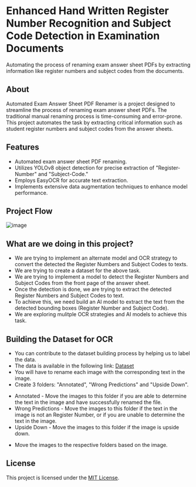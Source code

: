 # Enhanced Hand Written Register Number Recognition and Subject Code Detection in Examination Documents

Automating the process of renaming exam answer sheet PDFs by extracting information like register numbers and subject codes from the documents.


## About

Automated Exam Answer Sheet PDF Renamer is a project designed to streamline the process of renaming exam answer sheet PDFs. The traditional manual renaming process is time-consuming and error-prone. This project automates the task by extracting critical information such as student register numbers and subject codes from the answer sheets.

## Features

- Automated exam answer sheet PDF renaming.
- Utilizes YOLOv8 object detection for precise extraction of "Register-Number" and "Subject-Code."
- Employs EasyOCR for accurate text extraction.
- Implements extensive data augmentation techniques to enhance model performance.

## Project Flow
![image](https://github.com/Marinto-Richee/Enhanced-Hand-Written-Register-Number-Recognition-and-Subject-Code-Detection-in-Examination-Document/assets/65499285/1f0d0790-8bb7-44c2-a699-6531989ea669)

## What are we doing in this project?
- We are trying to implement an alternate model and OCR strategy to convert the detected the Register Numbers and Subject Codes to texts.
- We are trying to create a dataset for the above task.
- We are trying to implement a model to detect the Register Numbers and Subject Codes from the front page of the answer sheet.
- Once the detection is done, we are trying to extract the detected Register Numbers and Subject Codes to text.
- To achieve this, we need build an AI model to extract the text from the detected bounding boxes (Register Number and Subject Code).
- We are exploring mulitple OCR strategies and AI models to achieve this task.

## Building the Dataset for OCR
- You can contribute to the dataset building process by helping us to label the data.
- The data is available in the following link: [Dataset](https://drive.google.com/drive/folders/1fD8st-EmKq2WK7Ip04sHmJANMDH-RPgK?usp=sharing)
- You will have to rename each image with the corresponding text in the image.
- Create 3 folders: "Annotated", "Wrong Predictions" and "Upside Down".
* Annotated - Move the images to this folder if you are able to determine the text in the image and have successfully renamed the file.
* Wrong Predictions - Move the images to this folder if the text in the image is not an Register Number, or if you are unable to determine the text in the image.
* Upside Down - Move the images to this folder if the image is upside down.

- Move the images to the respective folders based on the image.

## License

This project is licensed under the [MIT License](LICENSE).
